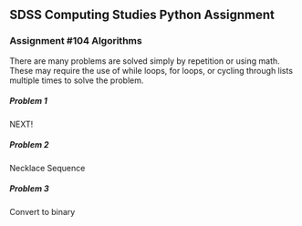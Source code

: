 ## SDSS Computing Studies Python Assignment
### Assignment #104 Algorithms

There are many problems are solved simply by repetition or using math.  These may require the use of while loops, for loops, or cycling through lists multiple times to solve the problem. 


##### Problem 1
NEXT!

##### Problem 2
Necklace Sequence

##### Problem 3
Convert to binary

